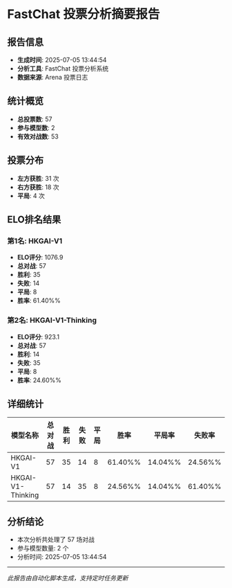 # FastChat 投票分析摘要报告

## 报告信息
- **生成时间**: 2025-07-05 13:44:54
- **分析工具**: FastChat 投票分析系统
- **数据来源**: Arena 投票日志

## 统计概览
- **总投票数**: 57
- **参与模型数**: 2
- **有效对战数**: 53

## 投票分布
- **左方获胜**: 31 次
- **右方获胜**: 18 次
- **平局**: 4 次

## ELO排名结果
### 第1名: HKGAI-V1
- **ELO评分**: 1076.9
- **总对战**: 57
- **胜利**: 35
- **失败**: 14
- **平局**: 8
- **胜率**: 61.40%%

### 第2名: HKGAI-V1-Thinking
- **ELO评分**: 923.1
- **总对战**: 57
- **胜利**: 14
- **失败**: 35
- **平局**: 8
- **胜率**: 24.60%%

## 详细统计

| 模型名称 | 总对战 | 胜利 | 失败 | 平局 | 胜率 | 平局率 | 失败率 |
|---------|--------|------|------|------|------|--------|--------|
| HKGAI-V1 | 57 | 35 | 14 | 8 | 61.40%% | 14.04%% | 24.56%% |
| HKGAI-V1-Thinking | 57 | 14 | 35 | 8 | 24.56%% | 14.04%% | 61.40%% |

## 分析结论
- 本次分析共处理了 57 场对战
- 参与模型数量: 2 个
- 分析时间: 2025-07-05 13:44:54

---
*此报告由自动化脚本生成，支持定时任务更新*
